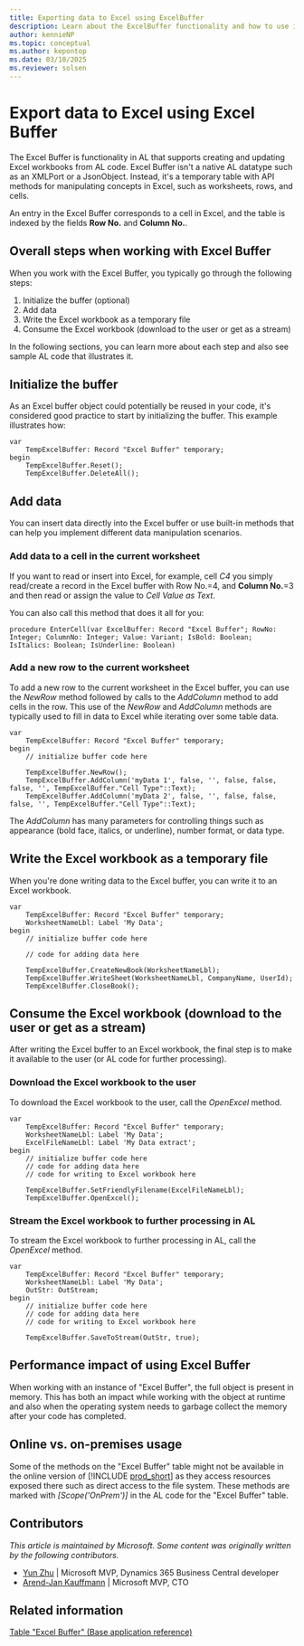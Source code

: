 ```yaml
---
title: Exporting data to Excel using ExcelBuffer
description: Learn about the ExcelBuffer functionality and how to use it to copy data from AL to Excel.
author: kennieNP
ms.topic: conceptual
ms.author: kepontop
ms.date: 03/10/2025
ms.reviewer: solsen
---
```


# Export data to Excel using Excel Buffer

The Excel Buffer is functionality in AL that supports creating and updating Excel workbooks from AL code. Excel Buffer isn't a native AL datatype such as an XMLPort or a JsonObject. Instead, it's a temporary table with API methods for manipulating concepts in Excel, such as worksheets, rows, and cells.

An entry in the Excel Buffer corresponds to a cell in Excel, and the table is indexed by the fields **Row No.** and **Column No.**. 

## Overall steps when working with Excel Buffer

When you work with the Excel Buffer, you typically go through the following steps:

1. Initialize the buffer (optional)
1. Add data
1. Write the Excel workbook as a temporary file
1. Consume the Excel workbook (download to the user or get as a stream)

In the following sections, you can learn more about each step and also see sample AL code that illustrates it.

## Initialize the buffer

As an Excel buffer object could potentially be reused in your code, it's considered good practice to start by initializing the buffer. This example illustrates how:

```AL
var
    TempExcelBuffer: Record "Excel Buffer" temporary;
begin
    TempExcelBuffer.Reset();
    TempExcelBuffer.DeleteAll();
```

## Add data 

You can insert data directly into the Excel buffer or use built-in methods that can help you implement different data manipulation scenarios.

### Add data to a cell in the current worksheet

If you want to read or insert into Excel, for example, cell *C4* you simply read/create a record in the Excel buffer with Row No.=4, and **Column No.**=3 and then read or assign the value to *Cell Value as Text*. 

You can also call this method that does it all for you:
```AL
procedure EnterCell(var ExcelBuffer: Record "Excel Buffer"; RowNo: Integer; ColumnNo: Integer; Value: Variant; IsBold: Boolean; IsItalics: Boolean; IsUnderline: Boolean)
```

### Add a new row to the current worksheet

To add a new row to the current worksheet in the Excel buffer, you can use the *NewRow* method followed by calls to the *AddColumn* method to add cells in the row. This use of the *NewRow* and *AddColumn* methods are typically used to fill in data to Excel while iterating over some table data.

```AL
var
    TempExcelBuffer: Record "Excel Buffer" temporary;
begin
    // initialize buffer code here

    TempExcelBuffer.NewRow();
    TempExcelBuffer.AddColumn('myData 1', false, '', false, false, false, '', TempExcelBuffer."Cell Type"::Text);
    TempExcelBuffer.AddColumn('myData 2', false, '', false, false, false, '', TempExcelBuffer."Cell Type"::Text);
```

The *AddColumn* has many parameters for controlling things such as appearance (bold face, italics, or underline), number format, or data type.

## Write the Excel workbook as a temporary file 

When you're done writing data to the Excel buffer, you can write it to an Excel workbook.

```AL
var
    TempExcelBuffer: Record "Excel Buffer" temporary;
    WorksheetNameLbl: Label 'My Data';
begin
    // initialize buffer code here

    // code for adding data here

    TempExcelBuffer.CreateNewBook(WorksheetNameLbl);
    TempExcelBuffer.WriteSheet(WorksheetNameLbl, CompanyName, UserId);
    TempExcelBuffer.CloseBook();
```

## Consume the Excel workbook (download to the user or get as a stream)

After writing the Excel buffer to an Excel workbook, the final step is to make it available to the user (or AL code for further processing). 

### Download the Excel workbook to the user 

To download the Excel workbook to the user, call the *OpenExcel* method. 

```AL
var
    TempExcelBuffer: Record "Excel Buffer" temporary;
    WorksheetNameLbl: Label 'My Data';
    ExcelFileNameLbl: Label 'My Data extract';
begin
    // initialize buffer code here
    // code for adding data here
    // code for writing to Excel workbook here

    TempExcelBuffer.SetFriendlyFilename(ExcelFileNameLbl);
    TempExcelBuffer.OpenExcel();
```

### Stream the Excel workbook to further processing in AL

To stream the Excel workbook to further processing in AL, call the *OpenExcel* method. 

```AL
var
    TempExcelBuffer: Record "Excel Buffer" temporary;
    WorksheetNameLbl: Label 'My Data';
    OutStr: OutStream;
begin
    // initialize buffer code here
    // code for adding data here
    // code for writing to Excel workbook here

    TempExcelBuffer.SaveToStream(OutStr, true);
```

## Performance impact of using Excel Buffer

When working with an instance of "Excel Buffer", the full object is present in memory. This has both an impact while working with the object at runtime and also when the operating system needs to garbage collect the memory after your code has completed. 

## Online vs. on-premises usage

Some of the methods on the "Excel Buffer" table might not be available in the online version of [!INCLUDE [prod_short](../includes/prod_short.md)] as they access resources exposed there such as direct access to the file system. These methods are marked with *[Scope('OnPrem')]* in the AL code for the "Excel Buffer" table.

## Contributors

*This article is maintained by Microsoft. Some content was originally written by the following contributors.*

* [Yun Zhu](https://www.linkedin.com/in/yzhums/) | Microsoft MVP, Dynamics 365 Business Central developer
* [Arend-Jan Kauffmann](https://www.linkedin.com/in/ajkauffmann/) | Microsoft MVP, CTO

## Related information

[Table "Excel Buffer" (Base application reference)](/dynamics365/business-central/application/base-application/table/system.io.excel-buffer)  
